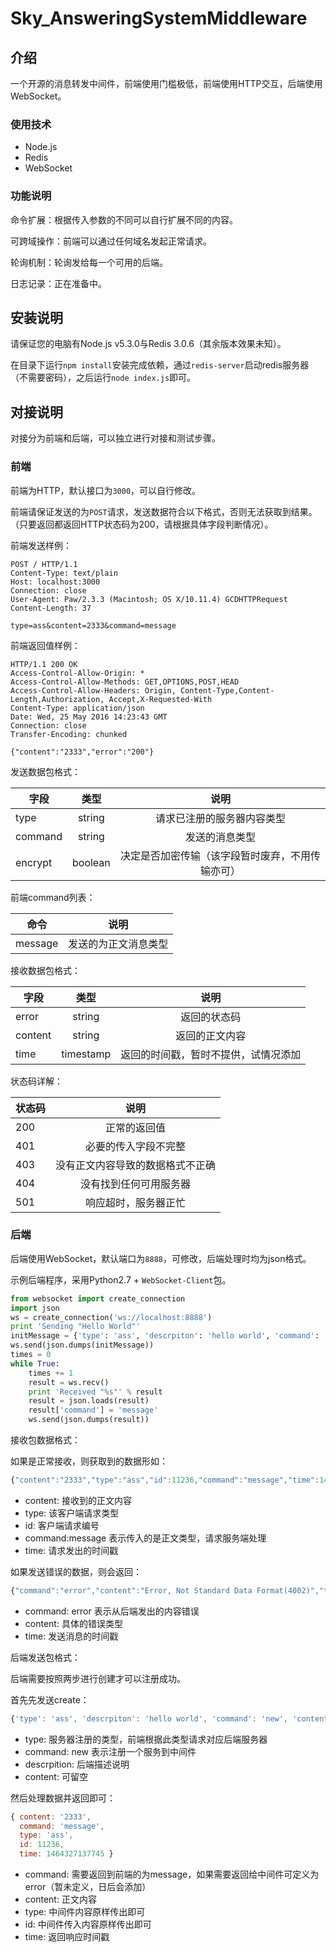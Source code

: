 # Sky_AnsweringSystemMiddleware

## 介绍

一个开源的消息转发中间件，前端使用门槛极低，前端使用HTTP交互，后端使用WebSocket。

### 使用技术
- Node.js
- Redis
- WebSocket

### 功能说明

命令扩展：根据传入参数的不同可以自行扩展不同的内容。

可跨域操作：前端可以通过任何域名发起正常请求。

轮询机制：轮询发给每一个可用的后端。

日志记录：正在准备中。

## 安装说明
请保证您的电脑有Node.js v5.3.0与Redis 3.0.6（其余版本效果未知）。

在目录下运行`npm install`安装完成依赖，通过`redis-server`启动redis服务器（不需要密码），之后运行`node index.js`即可。

## 对接说明
对接分为前端和后端，可以独立进行对接和测试步骤。

### 前端
前端为HTTP，默认接口为`3000`，可以自行修改。

前端请保证发送的为`POST`请求，发送数据符合以下格式，否则无法获取到结果。（只要返回都返回HTTP状态码为200，请根据具体字段判断情况）。

前端发送样例：

```
POST / HTTP/1.1
Content-Type: text/plain
Host: localhost:3000
Connection: close
User-Agent: Paw/2.3.3 (Macintosh; OS X/10.11.4) GCDHTTPRequest
Content-Length: 37

type=ass&content=2333&command=message
```

前端返回值样例：

```
HTTP/1.1 200 OK
Access-Control-Allow-Origin: *
Access-Control-Allow-Methods: GET,OPTIONS,POST,HEAD
Access-Control-Allow-Headers: Origin, Content-Type,Content-Length,Authorization, Accept,X-Requested-With
Content-Type: application/json
Date: Wed, 25 May 2016 14:23:43 GMT
Connection: close
Transfer-Encoding: chunked

{"content":"2333","error":"200"}
```

发送数据包格式：

| 字段 | 类型 | 说明 | 
| ------------- |:-------------:| :-----:|
| type | string | 请求已注册的服务器内容类型 |
| command | string | 发送的消息类型 | | content | string | 正文内容 |
| encrypt | boolean | 决定是否加密传输（该字段暂时废弃，不用传输亦可）| 

前端command列表：

| 命令 | 说明 |
| ------------- |:-------------:|
| message | 发送的为正文消息类型 |


接收数据包格式：

| 字段 | 类型 | 说明 |
| ------------- |:-------------:|:-----:|
| error | string | 返回的状态码 |
| content | string | 返回的正文内容 |
| time | timestamp | 返回的时间戳，暂时不提供，试情况添加 |

状态码详解：


| 状态码 | 说明 |
| ------------- |:-------------:|
| 200 | 正常的返回值 |
| 401 | 必要的传入字段不完整 |
| 403 | 没有正文内容导致的数据格式不正确 |
| 404 | 没有找到任何可用服务器 |
| 501 | 响应超时，服务器正忙 |

### 后端
后端使用WebSocket，默认端口为`8888`，可修改，后端处理时均为json格式。

示例后端程序，采用Python2.7 + `WebSocket-Client`包。

```python
from websocket import create_connection
import json
ws = create_connection('ws://localhost:8888')
print 'Sending "Hello World"'
initMessage = {'type': 'ass', 'descrpiton': 'hello world', 'command': 'new', 'content': None}
ws.send(json.dumps(initMessage))
times = 0
while True:
    times += 1
    result = ws.recv()
    print 'Received "%s"' % result
    result = json.loads(result)
    result['command'] = 'message'
    ws.send(json.dumps(result))
```

接收包数据格式：

如果是正常接收，则获取到的数据形如：

```javascript
{"content":"2333","type":"ass","id":11236,"command":"message","time":1464327137745}
```

- content: 接收到的正文内容
- type: 该客户端请求类型
- id: 客户端请求编号
- command:message 表示传入的是正文类型，请求服务端处理
- time: 请求发出的时间戳

如果发送错误的数据，则会返回：

```javascript
{"command":"error","content":"Error, Not Standard Data Format(4002)","time":1464326848208}
```

- command: error 表示从后端发出的内容错误
- content: 具体的错误类型
- time: 发送消息的时间戳

后端发送包格式：

后端需要按照两步进行创建才可以注册成功。

首先先发送create：

```javascript
{'type': 'ass', 'descrpiton': 'hello world', 'command': 'new', 'content': None}
```

- type: 服务器注册的类型，前端根据此类型请求对应后端服务器
- command: new 表示注册一个服务到中间件
- descrpition: 后端描述说明
- content: 可留空

然后处理数据并返回即可：

```javascript
{ content: '2333',
  command: 'message',
  type: 'ass',
  id: 11236,
  time: 1464327137745 }
```

- command: 需要返回到前端的为message，如果需要返回给中间件可定义为error（暂未定义，日后会添加）
- content: 正文内容
- type: 中间件内容原样传出即可
- id: 中间件传入内容原样传出即可
- time: 返回响应时间戳
